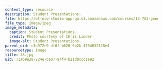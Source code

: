 ```yaml
---
content_type: resource
description: Student Presentations.
file: https://ol-ocw-studio-app-qa.s3.amazonaws.com/courses/12-753-geodynamics-seminar-spring-2006/71ab9a28224eba0794f4b21d0ccc1e92_38.jpg
file_type: image/jpeg
image_metadata:
  caption: Student Presentations.
  credit: Photo courtesy of Chris Linder.
  image-alt: Student Presentations.
parent_uid: c3d972e9-df6f-b026-6b2b-4704032328e4
resourcetype: Image
title: 38.jpg
uid: 71ab9a28-224e-ba07-94f4-b21d0ccc1e92
---
```

